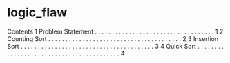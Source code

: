 # logic_flaw

Contents
1 Problem Statement . . . . . . . . . . . . . . . . . . . . . . . . . . . . . . . . . . . 1
2 Counting Sort . . . . . . . . . . . . . . . . . . . . . . . . . . . . . . . . . . . . . . . 2
3 Insertion Sort . . . . . . . . . . . . . . . . . . . . . . . . . . . . . . . . . . . . . . . 3
4 Quick Sort . . . . . . . . . . . . . . . . . . . . . . . . . . . . . . . . . . . . . . . . . 4
